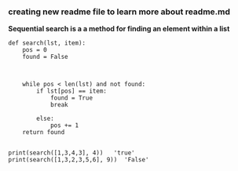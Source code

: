 ### creating new readme file to learn more about readme.md

**Sequential search is a a method for finding an element within a list**
```
def search(lst, item):
    pos = 0
    found = False



    while pos < len(lst) and not found:
        if lst[pos] == item:
            found = True
            break

        else:
            pos += 1
    return found


print(search([1,3,4,3], 4))   'true'
print(search([1,3,2,3,5,6], 9))  'False' 
```
